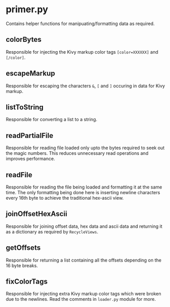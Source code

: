 # primer.py

Contains helper functions for manipuating/formatting data as required.

## colorBytes
Responsible for injecting the Kivy markup color tags `[color=XXXXXX]` and `[/color]`.

## escapeMarkup
Responsible for escaping the characters `&`, `[` and `]` occuring in data for Kivy markup.

## listToString
Responsible for converting a list to a string.

## readPartialFile
Responsible for reading file loaded only upto the bytes required to seek out the magic numbers. This reduces unnecessary read operations and improves performance.

## readFile
Responsible for reading the file being loaded and formatting it at the same time. The only formatting being done here is inserting newline characters every 16th byte to achieve the traditional hex-ascii view.

## joinOffsetHexAscii
Responsible for joining offset data, hex data and ascii data and returning it as a dictionary as required by `RecycleViews`.

## getOffsets
Responsible for returning a list containing all the offsets depending on the 16 byte breaks.

## fixColorTags
Responsible for injecting extra Kivy markup color tags which were broken due to the newlines. Read the comments in `loader.py` module for more.